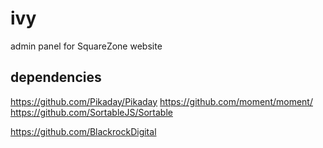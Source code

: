 # ivy
admin panel for SquareZone website


## dependencies

https://github.com/Pikaday/Pikaday
https://github.com/moment/moment/
https://github.com/SortableJS/Sortable

https://github.com/BlackrockDigital